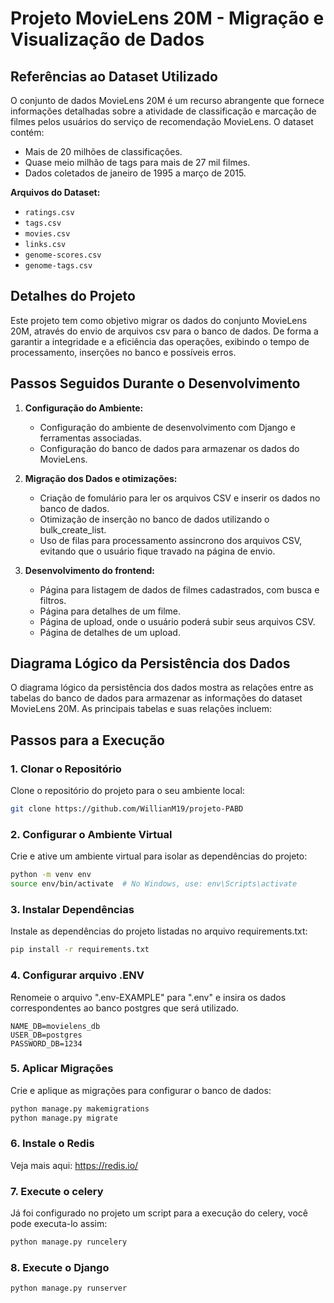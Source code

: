 # Projeto MovieLens 20M - Migração e Visualização de Dados

## Referências ao Dataset Utilizado

O conjunto de dados MovieLens 20M é um recurso abrangente que fornece informações detalhadas sobre a atividade de classificação e marcação de filmes pelos usuários do serviço de recomendação MovieLens. O dataset contém:

- Mais de 20 milhões de classificações.
- Quase meio milhão de tags para mais de 27 mil filmes.
- Dados coletados de janeiro de 1995 a março de 2015.

**Arquivos do Dataset:**
- `ratings.csv`
- `tags.csv`
- `movies.csv`
- `links.csv`
- `genome-scores.csv`
- `genome-tags.csv`


## Detalhes do Projeto

Este projeto tem como objetivo migrar os dados do conjunto MovieLens 20M, através do envio de arquivos csv para o banco de dados. De forma a garantir a integridade e a eficiência das operações, exibindo o tempo de processamento, inserções no banco e possíveis erros.

## Passos Seguidos Durante o Desenvolvimento

1. **Configuração do Ambiente:**
   - Configuração do ambiente de desenvolvimento com Django e ferramentas associadas.
   - Configuração do banco de dados para armazenar os dados do MovieLens.

2. **Migração dos Dados e otimizações:**
   - Criação de fomulário para ler os arquivos CSV e inserir os dados no banco de dados.
   - Otimização de inserção no banco de dados utilizando o bulk_create_list.
   - Uso de filas para processamento assincrono dos arquivos CSV, evitando que o usuário fique travado na página de envio.

3. **Desenvolvimento do frontend:**
   - Página para listagem de dados de filmes cadastrados, com busca e filtros.
   - Página para detalhes de um filme.
   - Página de upload, onde o usuário poderá subir seus arquivos CSV.
   - Página de detalhes de um upload.

## Diagrama Lógico da Persistência dos Dados

O diagrama lógico da persistência dos dados mostra as relações entre as tabelas do banco de dados para armazenar as informações do dataset MovieLens 20M. As principais tabelas e suas relações incluem:


## Passos para a Execução

### 1. Clonar o Repositório

Clone o repositório do projeto para o seu ambiente local:

```bash
git clone https://github.com/WillianM19/projeto-PABD
```

### 2. Configurar o Ambiente Virtual

Crie e ative um ambiente virtual para isolar as dependências do projeto:

```bash
python -m venv env
source env/bin/activate  # No Windows, use: env\Scripts\activate
```

### 3. Instalar Dependências

Instale as dependências do projeto listadas no arquivo requirements.txt:

```bash
pip install -r requirements.txt
```

### 4. Configurar arquivo .ENV

Renomeie o arquivo ".env-EXAMPLE" para ".env" e insira os dados correspondentes ao banco postgres que será utilizado.

```env
NAME_DB=movielens_db
USER_DB=postgres
PASSWORD_DB=1234
```

### 5. Aplicar Migrações

Crie e aplique as migrações para configurar o banco de dados:

```bash
python manage.py makemigrations
python manage.py migrate
```

### 6. Instale o Redis

Veja mais aqui: https://redis.io/

### 7. Execute o celery

Já foi configurado no projeto um script para a execução do celery, você pode executa-lo assim:
```bash
python manage.py runcelery
```

### 8. Execute o Django

```bash
python manage.py runserver
```
